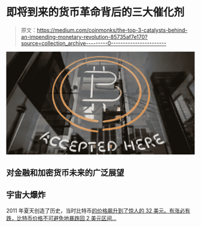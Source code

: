 # 即将到来的货币革命背后的三大催化剂

> 原文：<https://medium.com/coinmonks/the-top-3-catalysts-behind-an-impending-monetary-revolution-85735af7e170?source=collection_archive---------0----------------------->

![](img/56b2de3300c71c8934e76840542d3c64.png)

## 对金融和加密货币未来的广泛展望

## 宇宙大爆炸

2011 年夏天创造了历史，当时比特币[的价格飙升到了惊人的 32 美元。有涨必有跌，比特币价格不可避免地暴跌回 2 美元区间…](https://www.tradingview.com/x/YYwuPoWz/)